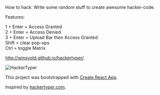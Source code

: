 How to hack: Write some random stuff to create awesome hacker-code.

Features:

1 + Enter = Access Granted <br />
2 + Enter = Access Denied <br />
3 + Enter = Upload Bar then Access Granted <br />
Shift = clear pop-ups <br />
Ctrl = toggle Matrix <br />

http://winsvold.github.io/hackertyper/

![HackerTyper](https://github.com/winsvold/HackerTyper/blob/master/wiki/hackerTyper.gif)

This project was bootstrapped with [Create React App](https://github.com/facebookincubator/create-react-app).

Inspired by [hackertyper.com](http://hackertyper.com/).